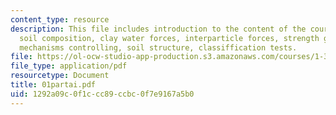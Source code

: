 ```yaml
---
content_type: resource
description: This file includes introduction to the content of the course which includes
  soil composition, clay water forces, interparticle forces, strength generation,
  mechanisms controlling, soil structure, classiffication tests.
file: https://ol-ocw-studio-app-production.s3.amazonaws.com/courses/1-322-soil-behavior-spring-2005/1292a09c0f1ccc89ccbc0f7e9167a5b0_01partai.pdf
file_type: application/pdf
resourcetype: Document
title: 01partai.pdf
uid: 1292a09c-0f1c-cc89-ccbc-0f7e9167a5b0
---
```

